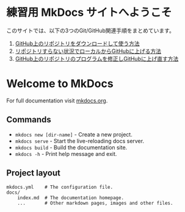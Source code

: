 
# 練習用 MkDocs サイトへようこそ

このサイトでは、以下の3つのGit/GitHub関連手順をまとめています。

1. [GitHub上のリポジトリをダウンロードして使う方法](download_repo.md)
2. [リポジトリすらない状況でローカルからGitHubに上げる方法](create_repo.md)
3. [GitHub上のリポジトリのプログラムを修正しGitHubに上げ直す方法](modify_repo.md)





# Welcome to MkDocs

For full documentation visit [mkdocs.org](https://www.mkdocs.org).

## Commands

* `mkdocs new [dir-name]` - Create a new project.
* `mkdocs serve` - Start the live-reloading docs server.
* `mkdocs build` - Build the documentation site.
* `mkdocs -h` - Print help message and exit.

## Project layout

    mkdocs.yml    # The configuration file.
    docs/
        index.md  # The documentation homepage.
        ...       # Other markdown pages, images and other files.
